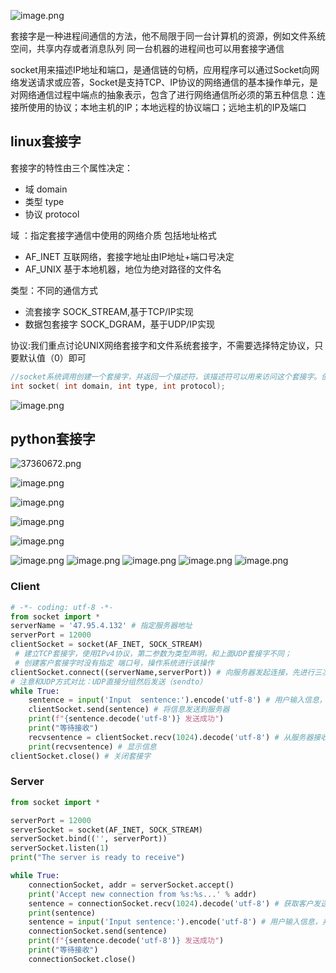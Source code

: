 

![image.png](https://yaaame-1317851743.cos.ap-beijing.myqcloud.com/20240117183100.png)

套接字是一种进程间通信的方法，他不局限于同一台计算机的资源，例如文件系统空间，共享内存或者消息队列
同一台机器的进程间也可以用套接字通信

socket用来描述IP地址和端口，是通信链的句柄，应用程序可以通过Socket向网络发送请求或应答，Socket是支持TCP、IP协议的网络通信的基本操作单元，是对网络通信过程中端点的抽象表示，包含了进行网络通信所必须的第五种信息：连接所使用的协议；本地主机的IP；本地远程的协议端口；远地主机的IP及端口

## linux套接字

套接字的特性由三个属性决定：
- 域 domain
- 类型 type
- 协议 protocol

域 ：指定套接字通信中使用的网络介质 包括地址格式
- AF_INET  互联网络，套接字地址由IP地址+端口号决定
- AF_UNIX  基于本地机器，地位为绝对路径的文件名

类型：不同的通信方式
- 流套接字 SOCK_STREAM,基于TCP/IP实现
- 数据包套接字 SOCK_DGRAM，基于UDP/IP实现

协议:我们重点讨论UNIX网络套接字和文件系统套接字，不需要选择特定协议，只要默认值（0）即可

```c
//socket系统调用创建一个套接字，并返回一个描述符，该描述符可以用来访问这个套接字。创建的套接字是一条通信链路的一个端点
int socket( int domain, int type, int protocol);
```
![image.png](https://yaaame-1317851743.cos.ap-beijing.myqcloud.com/20231224210456.png)







## python套接字





![37360672.png](https://yaaame-1317851743.cos.ap-beijing.myqcloud.com/undefined202312151605545.png)




![image.png](https://yaaame-1317851743.cos.ap-beijing.myqcloud.com/undefined202312151620755.png)

![image.png](https://yaaame-1317851743.cos.ap-beijing.myqcloud.com/undefined202312151621876.png)

![image.png](https://yaaame-1317851743.cos.ap-beijing.myqcloud.com/undefined202312151625271.png)

![image.png](https://yaaame-1317851743.cos.ap-beijing.myqcloud.com/undefined202312151626140.png)

![image.png](https://yaaame-1317851743.cos.ap-beijing.myqcloud.com/undefined202312151626576.png)
![image.png](https://yaaame-1317851743.cos.ap-beijing.myqcloud.com/undefined202312151626680.png)
![image.png](https://yaaame-1317851743.cos.ap-beijing.myqcloud.com/undefined202312151626976.png)
![image.png](https://yaaame-1317851743.cos.ap-beijing.myqcloud.com/undefined202312151627418.png)
![image.png](https://yaaame-1317851743.cos.ap-beijing.myqcloud.com/undefined202312151628109.png)





### Client

```python
# -*- coding: utf-8 -*-
from socket import *
serverName = '47.95.4.132' # 指定服务器地址
serverPort = 12000
clientSocket = socket(AF_INET, SOCK_STREAM)
 # 建立TCP套接字，使用IPv4协议，第二参数为类型声明，和上面UDP套接字不同；
 # 创建客户套接字时没有指定 端口号，操作系统进行该操作
clientSocket.connect((serverName,serverPort)) # 向服务器发起连接，先进行三次握手，然后建立TCP连接；
# 注意和UDP方式对比：UDP直接分组然后发送（sendto）
while True:
    sentence = input('Input  sentence:').encode('utf-8') # 用户输入信息，并编码以便发送
    clientSocket.send(sentence) # 将信息发送到服务器
    print(f"{sentence.decode('utf-8')} 发送成功")
    print("等待接收")
    recvsentence = clientSocket.recv(1024).decode('utf-8') # 从服务器接收信息
    print(recvsentence) # 显示信息
clientSocket.close() # 关闭套接字

```

### Server

```python
from socket import *

serverPort = 12000
serverSocket = socket(AF_INET, SOCK_STREAM)
serverSocket.bind(('', serverPort))
serverSocket.listen(1)
print("The server is ready to receive")

while True:
    connectionSocket, addr = serverSocket.accept()
    print('Accept new connection from %s:%s...' % addr)
    sentence = connectionSocket.recv(1024).decode('utf-8') # 获取客户发送的字符串
    print(sentence)
    sentence = input('Input sentence:').encode('utf-8') # 用户输入信息，并编码以便发送
    connectionSocket.send(sentence)
    print(f"{sentence.decode('utf-8')} 发送成功")
    print("等待接收")
    connectionSocket.close()
```

